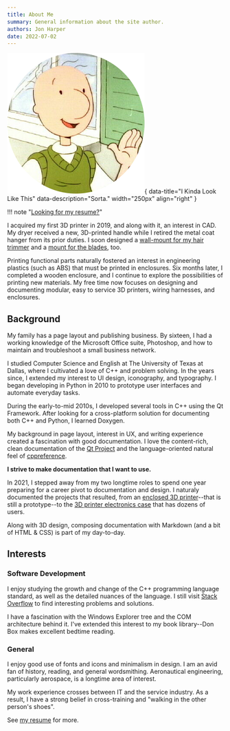 ```yaml
---
title: About Me
summary: General information about the site author.
authors: Jon Harper
date: 2022-07-02
---
```


![What I May or May Not Look Like](img/doug.png){ data-title="I Kinda Look Like This" data-description="Sorta." width="250px" align="right" }

!!! note "[Looking for my resume?](resume.md)"

I acquired my first 3D printer in 2019, and along with it, an interest in CAD. My dryer received a new, 3D-printed handle while I retired the metal coat hanger from its prior duties. I soon designed a [wall-mount for my hair trimmer](https://www.printables.com/model/354664-corded-electric-hair-trimmer-holder) and a [mount for the blades](https://www.printables.com/model/354663-wahl-hair-clipper-guard-holder), too.

Printing functional parts naturally fostered an interest in engineering plastics (such as ABS) that must be printed in enclosures. Six months later, I completed a wooden enclosure, and I continue to explore the possibilities of printing new materials. My free time now focuses on designing and documenting modular, easy to service 3D printers, wiring harnesses, and enclosures.

## Background

My family has a page layout and publishing business. By sixteen, I had a working knowledge of the Microsoft Office suite, Photoshop, and how to maintain and troubleshoot a small business network.

I studied Computer Science and English at The University of Texas at Dallas, where I cultivated a love of C++ and problem solving. In the years since, I extended my interest to UI design, iconography, and typography. I began developing in Python in 2010 to prototype user interfaces and automate everyday tasks.

During the early-to-mid 2010s, I developed several tools in C++ using the Qt Framework. After looking for a cross-platform solution for documenting both C++ and Python, I learned Doxygen.

My background in page layout, interest in UX, and writing experience created a fascination with good documentation. I love the content-rich, clean documentation of the [Qt Project](https://doc.qt.io/qt.html) and the language-oriented natural feel of [cppreference](https://en.cppreference.com/w/).

**I strive to make documentation that I want to use.**

In 2021, I stepped away from my two longtime roles to spend one year preparing for a career pivot to documentation and design. I naturaly documented the projects that resulted, from an [enclosed 3D printer](projects/clock3.md)--that is still a prototype--to the [3D printer electronics case](projects/omnibox.md) that has dozens of users.

Along with 3D design, composing documentation with Markdown (and a bit of HTML & CSS) is part of my day-to-day.

## Interests

### Software Development

I enjoy studying the growth and change of the C++ programming language standard, as well as the detailed nuances of the language. I still visit [Stack Overflow](https://stackoverflow.com/users/4732082/jonspaceharper) to find interesting problems and solutions.

I have a fascination with the Windows Explorer tree and the COM architecture behind it. I've extended this interest to my book library--Don Box makes excellent bedtime reading.

### General

I enjoy good use of fonts and icons and minimalism in design. I am an avid fan of history, reading, and general wordsmithing. Aeronautical engineering, particularly aerospace, is a longtime area of interest.

My work experience crosses between IT and the service industry. As a result, I have a strong belief in cross-training and "walking in the other person's shoes".

See [my resume](resume.md) for more.

<!-- ### Problem Solving, Troubleshooting, & Analysis

I am often presented tasks that are out of the ordinary. 

- As a Shift Supervisor at Souper! Salad! and in conjuction with my SM and District Manager, my store was tasked with trialing a training program; I was asked to lead this effort as a trainer.
- After becoming Assistant Store Manager at Souper! Salad!, I developed two cost tracking spreadsheets that were later used company-wide or adapted for use company-wide.
- At Starbucks as a Shift Supervisor, I was asked by an SM to assist with a store opening that was behind schedule. After remodels or before new store openings, on several occasions I was delegated some or all of the store layout.
- Later at Starbucks and in conjunction with my SM, my store trialed using an older bar layout ("double bar") than was standard at the time ("wing bar") for stores with only 2 espresso bars. Our conversations with the Regional Manager at the time and the success of the new layout resulted in this being adopted moving forward. I do not know the extent to which the company took this up, but my local Starbucks still arranges new stores in the double bar layout. In hard numbers, our customer throughput increased 33% in approximately a month.

### Service Industry

I have nearly 20 years of experience in the service industry, including 12 years with Starbucks Coffee Company. Along the way, I developed a strong empathy for the customer and met lifelong friends. I also gained experience in a number of areas:

- Ordering and Inventory Management: for five years and at two different stores, I had responsibility for the weekly delivery order, backroom layout, and inventory levels.
- Efficiency & Calm: working in high-volume Starbucks stores requires constant focus and attention to detail.
- Cultivating and Uplifting Others: a trainee succeeds or fails based on the support they are given. No one new should ever feel they are without someone to ask for help.

### Teaching and Training

I love teaching and training.

During my time with Starbucks, I trained an somewhere between twenty-five and forty current and former Starbucks Partners, some of whom went on to become Store Managers. Other trainers often asked me to introduce new partners to the espresso bar or specific maintenance and cleaning tasks. 

I often coached nervous partners with their speech in Drive Thru and how to call drinks in the cafe to be heard over the ambient noise. -->